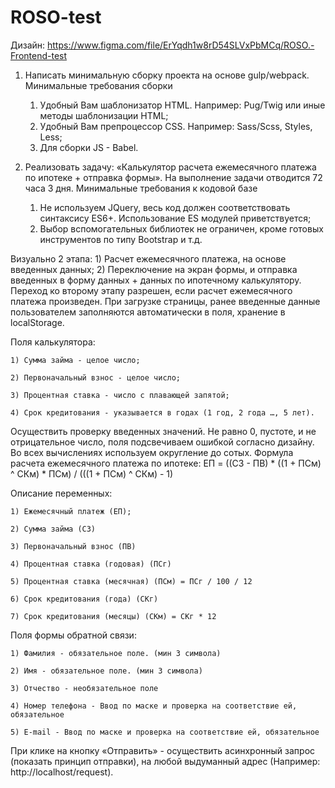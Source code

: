 # ROSO-test

Дизайн: https://www.figma.com/file/ErYqdh1w8rD54SLVxPbMCq/ROSO.-Frontend-test

1. Написать минимальную сборку проекта на основе gulp/webpack.
Минимальные требования сборки
    1) Удобный Вам шаблонизатор HTML. Например: Pug/Twig или иные методы шаблонизации HTML;
    2) Удобный Вам препроцессор CSS. Например: Sass/Scss, Styles, Less;
    3) Для сборки JS - Babel.

2. Реализовать задачу: «Калькулятор расчета ежемесячного платежа по ипотеке + отправка формы».
На выполнение задачи отводится 72 часа 3 дня.
Минимальные требования к кодовой базе
    1) Не используем JQuery, весь код должен соответствовать синтаксису ES6+. Использование ES модулей приветствуется;
    2) Выбор вспомогательных библиотек не ограничен, кроме готовых инструментов по типу Bootstrap и т.д.

Визуально 2 этапа:
    1) Расчет ежемесячного платежа, на основе введенных данных;
    2) Переключение на экран формы, и отправка введенных в форму данных + данных по ипотечному калькулятору.
Переход ко второму этапу разрешен, если расчет ежемесячного платежа произведен.
При загрузке страницы, ранее введенные данные пользователем заполняются автоматически в поля, хранение в localStorage.

Поля калькулятора:

    1) Сумма займа - целое число;

    2) Первоначальный взнос - целое число;

    3) Процентная ставка - число с плавающей запятой;

    4) Срок кредитования - указывается в годах (1 год, 2 года …, 5 лет).

Осуществить проверку введенных значений. Не равно 0, пустоте, и не отрицательное число, поля подсвечиваем ошибкой согласно дизайну.
Во всех вычислениях используем округление до сотых.
Формула расчета ежемесячного платежа по ипотеке: ЕП = ((СЗ - ПВ) * ((1 + ПСм) ^ СКм) * ПСм) / (((1 + ПСм) ^ СКм) - 1)

Описание переменных:

    1) Ежемесячный платеж (ЕП);

    2) Сумма займа (СЗ)

    3) Первоначальный взнос (ПВ) 

    4) Процентная ставка (годовая) (ПСг)

    5) Процентная ставка (месячная) (ПСм) = ПСг / 100 / 12

    6) Срок кредитования (года) (СКг)

    7) Срок кредитования (месяцы) (СКм) = СКг * 12

Поля формы обратной связи:

    1) Фамилия - обязательное поле. (мин 3 символа)

    2) Имя - обязательное поле. (мин 3 символа)

    3) Отчество - необязательное поле

    4) Номер телефона - Ввод по маске и проверка на соответствие ей, обязательное

    5) E-mail - Ввод по маске и проверка на соответствие ей, обязательное

При клике на кнопку «Отправить» - осуществить асинхронный запрос (показать принцип отправки), на любой выдуманный адрес (Например: http://localhost/request).